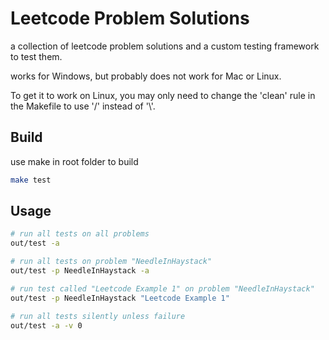# Leetcode Problem Solutions
a collection of leetcode problem solutions and a custom testing framework to test them.

works for Windows, but probably does not work for Mac or Linux.
  
To get it to work on Linux, you may only need to change the 'clean' rule in the Makefile to use '/' instead of '\\'.

## Build
use make in root folder to build

```bash
make test
```

## Usage
```bash
# run all tests on all problems
out/test -a

# run all tests on problem "NeedleInHaystack"
out/test -p NeedleInHaystack -a

# run test called "Leetcode Example 1" on problem "NeedleInHaystack"
out/test -p NeedleInHaystack "Leetcode Example 1"

# run all tests silently unless failure
out/test -a -v 0
```